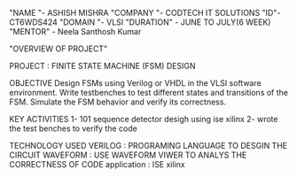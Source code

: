 "NAME "- ASHISH MISHRA
"COMPANY "- CODTECH IT SOLUTIONS
"ID"- CT6WDS424
"DOMAIN "- VLSI
"DURATION" - JUNE TO JULY(6 WEEK)
"MENTOR" - Neela Santhosh Kumar

"OVERVIEW OF PROJECT"

PROJECT : FINITE STATE MACHINE (FSM) DESIGN

OBJECTIVE
 Design FSMs using Verilog or VHDL in the VLSI software
 environment. Write testbenches to test different states and
 transitions of the FSM. Simulate the FSM behavior and verify its
 correctness.

 KEY ACTIVITIES
 1- 101 sequence detector desigh using ise xilinx
 2- wrote the test benches to verify the code

 TECHNOLOGY USED
 VERILOG : PROGRAMING LANGUAGE TO DESGIN THE CIRCUIT
 WAVEFORM : USE WAVEFORM VIWER TO ANALYS THE CORRECTNESS OF CODE
 application : ISE xilinx
 
